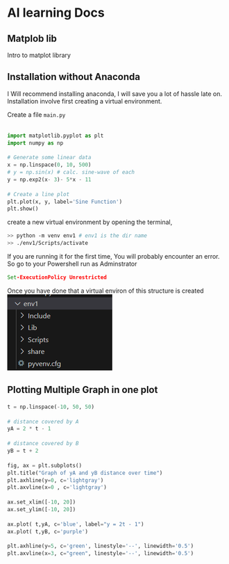 # AI learning Docs

## Matplob lib

Intro to matplot library

## Installation without Anaconda

I Will recommend installing anaconda, I will save you a lot of hassle late on.
Installation involve first creating a virtual environment.

Create a file `main.py`

```py

import matplotlib.pyplot as plt
import numpy as np

# Generate some linear data
x = np.linspace(0, 10, 500)
# y = np.sin(x) # calc. sine-wave of each
y = np.exp2(x- 3)- 5*x - 11

# Create a line plot
plt.plot(x, y, label='Sine Function')
plt.show()
```

create a new virtual environment by opening the terminal,

```bash
>> python -m venv env1 # env1 is the dir name
>> ./env1/Scripts/activate
```

If you are running it for the first time, You will probably encounter an error. So go to your Powershell run as Adminstrator

```cmd
Set-ExecutionPolicy Unrestricted
```

Once you have done that a virtual environ of this structure is created
![alt text](img/image.png)

## Plotting Multiple Graph in one plot

```python
t = np.linspace(-10, 50, 50)

# distance covered by A
yA = 2 * t - 1

# distance covered by B
yB = t + 2

fig, ax = plt.subplots()
plt.title("Graph of yA and yB distance over time")
plt.axhline(y=0, c='lightgray')
plt.axvline(x=0 , c='lightgray')

ax.set_xlim([-10, 20])
ax.set_ylim([-10, 20])

ax.plot( t,yA, c='blue', label="y = 2t - 1")
ax.plot( t,yB, c='purple')

plt.axhline(y=5, c='green', linestyle='--', linewidth='0.5')
plt.axvline(x=3, c="green", linestyle='--', linewidth='0.5')
```